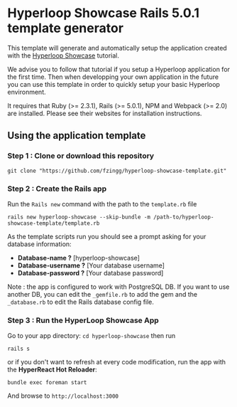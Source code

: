 # Hyperloop Showcase Rails 5.0.1 template generator

This template will generate and automatically setup the application created with the [Hyperloop Showcase](https://github.com/fzingg/hyperloop-showcase) tutorial.

We advise you to follow that tutorial if you setup a Hyperloop application for the first time. Then when developping your own application in the future you can use this template in order to quickly setup your basic Hyperloop environment.

It requires that Ruby (>= 2.3.1), Rails (>= 5.0.1), NPM and Webpack (>= 2.0) are installed. Please see their websites for installation instructions.


## Using the application template

### Step 1 : Clone or download this repository

```
git clone "https://github.com/fzingg/hyperloop-showcase-template.git"
```

### Step 2 : Create the Rails app

Run the `Rails new` command with the path to the `template.rb` file

```
rails new hyperloop-showcase --skip-bundle -m /path-to/hyperloop-showcase-template/template.rb
```

As the template scripts run you should see a prompt asking for your database information:

+ **Database-name ?** [hyperloop-showcase]
+ **Database-username ?** [Your database username]
+ **Database-password ?** [Your database password]

Note : the app is configured to work with PostgreSQL DB. If you want to  use another DB, you can edit the `_gemfile.rb` to add the gem and the `_database.rb` to edit the Rails database config file.

### Step 3 : Run the HyperLoop Showcase App

Go to your app directory: `cd hyperloop-showcase` then run

```
rails s
```

or if you don't want to refresh at every code modification, run the app with the **HyperReact Hot Reloader**:

```
bundle exec foreman start
```

And browse to `http://localhost:3000`


